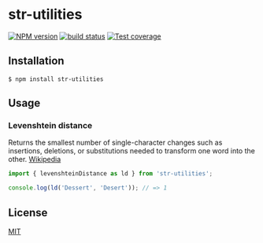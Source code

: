# str-utilities

[![NPM version][npm-image]][npm-url]
[![build status][ci-image]][ci-url]
[![Test coverage][codecov-image]][codecov-url]

## Installation

`$ npm install str-utilities`

## Usage

### Levenshtein distance

Returns the smallest number of single-character changes such as insertions, deletions, or substitutions needed to transform one word into the other. [Wikipedia](https://en.wikipedia.org/wiki/str-utilities_distance#:~:text=The%20str-utilities%20distance%20between%20two,defined%20the%20metric%20in%201965.)

```js
import { levenshteinDistance as ld } from 'str-utilities';

console.log(ld('Dessert', 'Desert')); // => 1
```

## License

[MIT](./LICENSE)

[npm-image]: https://img.shields.io/npm/v/str-utilities.svg
[npm-url]: https://www.npmjs.com/package/str-utilities
[ci-image]: https://github.com/josoriom/str-utilities/workflows/Node.js%20CI/badge.svg?branch=main
[ci-url]: https://github.com/josoriom/str-utilities/actions?query=workflow%3A%22Node.js+CI%22
[codecov-image]: https://img.shields.io/codecov/c/github/josoriom/str-utilities.svg
[codecov-url]: https://codecov.io/gh/josoriom/str-utilities
